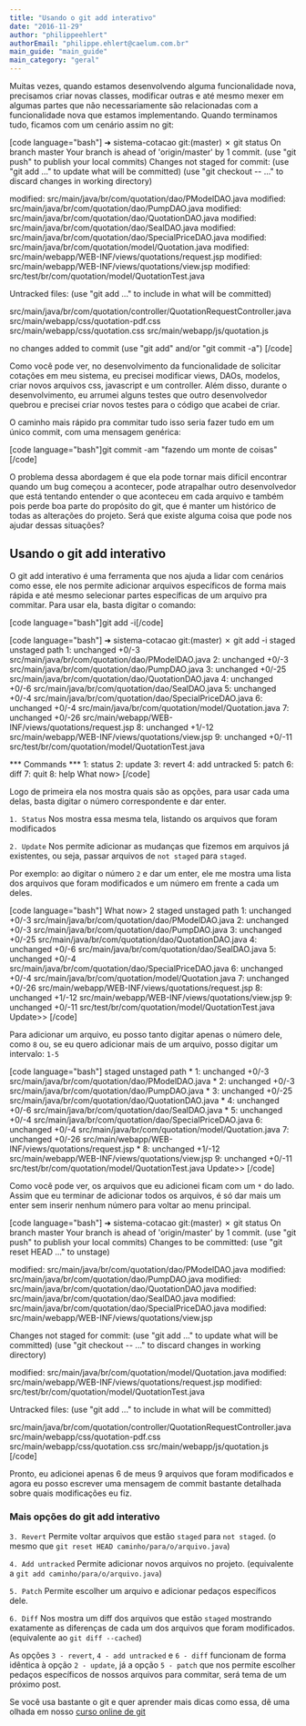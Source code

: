```yaml
---
title: "Usando o git add interativo"
date: "2016-11-29"
author: "philippeehlert"
authorEmail: "philippe.ehlert@caelum.com.br"
main_guide: "main_guide"
main_category: "geral"
---
```


Muitas vezes, quando estamos desenvolvendo alguma funcionalidade nova, precisamos criar novas classes, modificar outras e até mesmo mexer em algumas partes que não necessariamente são relacionadas com a funcionalidade nova que estamos implementando. Quando terminamos tudo, ficamos com um cenário assim no git:

\[code language="bash"\] ➜ sistema-cotacao git:(master) ✗ git status On branch master Your branch is ahead of 'origin/master' by 1 commit. (use "git push" to publish your local commits) Changes not staged for commit: (use "git add <file>..." to update what will be committed) (use "git checkout -- <file>..." to discard changes in working directory)

modified: src/main/java/br/com/quotation/dao/PModelDAO.java modified: src/main/java/br/com/quotation/dao/PumpDAO.java modified: src/main/java/br/com/quotation/dao/QuotationDAO.java modified: src/main/java/br/com/quotation/dao/SealDAO.java modified: src/main/java/br/com/quotation/dao/SpecialPriceDAO.java modified: src/main/java/br/com/quotation/model/Quotation.java modified: src/main/webapp/WEB-INF/views/quotations/request.jsp modified: src/main/webapp/WEB-INF/views/quotations/view.jsp modified: src/test/br/com/quotation/model/QuotationTest.java

Untracked files: (use "git add <file>..." to include in what will be committed)

src/main/java/br/com/quotation/controller/QuotationRequestController.java src/main/webapp/css/quotation-pdf.css src/main/webapp/css/quotation.css src/main/webapp/js/quotation.js

no changes added to commit (use "git add" and/or "git commit -a") \[/code\]

Como você pode ver, no desenvolvimento da funcionalidade de solicitar cotações em meu sistema, eu precisei modificar views, DAOs, modelos, criar novos arquivos css, javascript e um controller. Além disso, durante o desenvolvimento, eu arrumei alguns testes que outro desenvolvedor quebrou e precisei criar novos testes para o código que acabei de criar.

O caminho mais rápido pra commitar tudo isso seria fazer tudo em um único commit, com uma mensagem genérica:

\[code language="bash"\]git commit -am "fazendo um monte de coisas"\[/code\]

O problema dessa abordagem é que ela pode tornar mais difícil encontrar quando um bug começou a acontecer, pode atrapalhar outro desenvolvedor que está tentando entender o que aconteceu em cada arquivo e também pois perde boa parte do propósito do git, que é manter um histórico de todas as alterações do projeto. Será que existe alguma coisa que pode nos ajudar dessas situações?

## Usando o git add interativo

O git add interativo é uma ferramenta que nos ajuda a lidar com cenários como esse, ele nos permite adicionar arquivos específicos de forma mais rápida e até mesmo selecionar partes específicas de um arquivo pra commitar. Para usar ela, basta digitar o comando:

\[code language="bash"\]git add -i\[/code\]

\[code language="bash"\] ➜ sistema-cotacao git:(master) ✗ git add -i staged unstaged path 1: unchanged +0/-3 src/main/java/br/com/quotation/dao/PModelDAO.java 2: unchanged +0/-3 src/main/java/br/com/quotation/dao/PumpDAO.java 3: unchanged +0/-25 src/main/java/br/com/quotation/dao/QuotationDAO.java 4: unchanged +0/-6 src/main/java/br/com/quotation/dao/SealDAO.java 5: unchanged +0/-4 src/main/java/br/com/quotation/dao/SpecialPriceDAO.java 6: unchanged +0/-4 src/main/java/br/com/quotation/model/Quotation.java 7: unchanged +0/-26 src/main/webapp/WEB-INF/views/quotations/request.jsp 8: unchanged +1/-12 src/main/webapp/WEB-INF/views/quotations/view.jsp 9: unchanged +0/-11 src/test/br/com/quotation/model/QuotationTest.java

\*\*\* Commands \*\*\* 1: status 2: update 3: revert 4: add untracked 5: patch 6: diff 7: quit 8: help What now> \[/code\]

Logo de primeira ela nos mostra quais são as opções, para usar cada uma delas, basta digitar o número correspondente e dar enter.

`1. Status` Nos mostra essa mesma tela, listando os arquivos que foram modificados

`2. Update` Nos permite adicionar as mudanças que fizemos em arquivos já existentes, ou seja, passar arquivos de `not staged` para `staged`.

Por exemplo: ao digitar o número `2` e dar um enter, ele me mostra uma lista dos arquivos que foram modificados e um número em frente a cada um deles.

\[code language="bash"\] What now> 2 staged unstaged path 1: unchanged +0/-3 src/main/java/br/com/quotation/dao/PModelDAO.java 2: unchanged +0/-3 src/main/java/br/com/quotation/dao/PumpDAO.java 3: unchanged +0/-25 src/main/java/br/com/quotation/dao/QuotationDAO.java 4: unchanged +0/-6 src/main/java/br/com/quotation/dao/SealDAO.java 5: unchanged +0/-4 src/main/java/br/com/quotation/dao/SpecialPriceDAO.java 6: unchanged +0/-4 src/main/java/br/com/quotation/model/Quotation.java 7: unchanged +0/-26 src/main/webapp/WEB-INF/views/quotations/request.jsp 8: unchanged +1/-12 src/main/webapp/WEB-INF/views/quotations/view.jsp 9: unchanged +0/-11 src/test/br/com/quotation/model/QuotationTest.java Update>> \[/code\]

Para adicionar um arquivo, eu posso tanto digitar apenas o número dele, como `8` ou, se eu quero adicionar mais de um arquivo, posso digitar um intervalo: `1-5`

\[code language="bash"\] staged unstaged path \* 1: unchanged +0/-3 src/main/java/br/com/quotation/dao/PModelDAO.java \* 2: unchanged +0/-3 src/main/java/br/com/quotation/dao/PumpDAO.java \* 3: unchanged +0/-25 src/main/java/br/com/quotation/dao/QuotationDAO.java \* 4: unchanged +0/-6 src/main/java/br/com/quotation/dao/SealDAO.java \* 5: unchanged +0/-4 src/main/java/br/com/quotation/dao/SpecialPriceDAO.java 6: unchanged +0/-4 src/main/java/br/com/quotation/model/Quotation.java 7: unchanged +0/-26 src/main/webapp/WEB-INF/views/quotations/request.jsp \* 8: unchanged +1/-12 src/main/webapp/WEB-INF/views/quotations/view.jsp 9: unchanged +0/-11 src/test/br/com/quotation/model/QuotationTest.java Update>> \[/code\]

Como você pode ver, os arquivos que eu adicionei ficam com um `*` do lado. Assim que eu terminar de adicionar todos os arquivos, é só dar mais um enter sem inserir nenhum número para voltar ao menu principal.

\[code language="bash"\] ➜ sistema-cotacao git:(master) ✗ git status On branch master Your branch is ahead of 'origin/master' by 1 commit. (use "git push" to publish your local commits) Changes to be committed: (use "git reset HEAD <file>..." to unstage)

modified: src/main/java/br/com/quotation/dao/PModelDAO.java modified: src/main/java/br/com/quotation/dao/PumpDAO.java modified: src/main/java/br/com/quotation/dao/QuotationDAO.java modified: src/main/java/br/com/quotation/dao/SealDAO.java modified: src/main/java/br/com/quotation/dao/SpecialPriceDAO.java modified: src/main/webapp/WEB-INF/views/quotations/view.jsp

Changes not staged for commit: (use "git add <file>..." to update what will be committed) (use "git checkout -- <file>..." to discard changes in working directory)

modified: src/main/java/br/com/quotation/model/Quotation.java modified: src/main/webapp/WEB-INF/views/quotations/request.jsp modified: src/test/br/com/quotation/model/QuotationTest.java

Untracked files: (use "git add <file>..." to include in what will be committed)

src/main/java/br/com/quotation/controller/QuotationRequestController.java src/main/webapp/css/quotation-pdf.css src/main/webapp/css/quotation.css src/main/webapp/js/quotation.js \[/code\]

Pronto, eu adicionei apenas 6 de meus 9 arquivos que foram modificados e agora eu posso escrever uma mensagem de commit bastante detalhada sobre quais modificações eu fiz.

### Mais opções do git add interativo

`3. Revert` Permite voltar arquivos que estão `staged` para `not staged`. (o mesmo que `git reset HEAD caminho/para/o/arquivo.java`)

`4. Add untracked` Permite adicionar novos arquivos no projeto. (equivalente a `git add caminho/para/o/arquivo.java`)

`5. Patch` Permite escolher um arquivo e adicionar pedaços específicos dele.

`6. Diff` Nos mostra um diff dos arquivos que estão `staged` mostrando exatamente as diferenças de cada um dos arquivos que foram modificados. (equivalente ao `git diff --cached`)

As opções `3 - revert`, `4 - add untracked` e `6 - diff` funcionam de forma idêntica à opção `2 - update`, já a opção `5 - patch` que nos permite escolher pedaços específicos de nossos arquivos para commitar, será tema de um próximo post.

Se você usa bastante o git e quer aprender mais dicas como essa, dê uma olhada em nosso [curso online de git](https://www.alura.com.br/curso-online-git)
